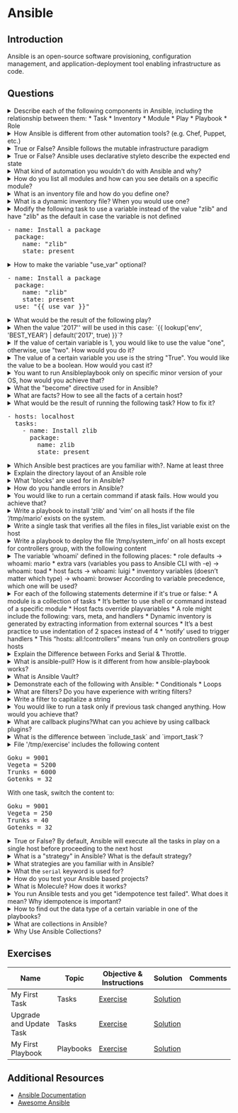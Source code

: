 # Ansible

## Introduction

Ansible is an open-source software provisioning, configuration management, and application-deployment tool enabling infrastructure as code.

## Questions

<details>
<summary>Describe each of the following components in Ansible, including the relationship between them: * Task * Inventory * Module * Play * Playbook * Role </summary>
<br>
<b> Task – a call to a specific Ansible module Module – the actual unit of code executed by Ansible on your own host or a remote host. Modules are indexed by category (database, file, network, …) and also referred to as task plugins. Inventory – An inventory file defines hosts and/or groups of hosts on which Ansible tasks executed upon. The inventory file can be in one of many formats, depending on the inventory plugins you have. The most common formats are INI and YAML. Play – One or more tasks executed on a given host(s) Playbook – One or more plays. Each play can be executed on the same or different hosts Role – Ansible roles allows you to group resources based on certain functionality/service such that they can be easily reused. In a role, you have directories for variables, defaults, files, templates,handlers, tasks, and metadata. You can then use the role by simply specifying it in your playbook. </b>
</details>

<details>
<summary>How Ansible is different from other automation tools? (e.g. Chef, Puppet, etc.)</summary>
<br>
<b> Ansible is: * Agentless * Minimal run requirements (Python & SSH) and simple to use * Default mode is "push" (it supports also pull) * Focus on simpleness and ease-of-use </b>
</details>

<details>
<summary>True or False? Ansible follows the mutable infrastructure paradigm</summary>
<br>
<b> True. In immutable infrastructure approach, you'll replace infrastructure instead of modifying it.<br> Ansible rather follows the mutable infrastructure paradigm where it allows you to change the configuration of different components, but this approach is not perfect and has its own disadvantages like "configuration drift" where different components may reach different state for different reasons. </b>
</details>

<details>
<summary>True or False? Ansible uses declarative styleto describe the expected end state</summary>
<br>
<b> False. It uses a procedural style. </b>
</details>

<details>
<summary>What kind of automation you wouldn't do with Ansible and why?</summary>
<br>
<b> While it's possible to provision resources with Ansible, some prefer to use tools that follow immutable infrastructure paradigm. Ansible doesn't saves state by default. So a task that creates 5 instances for example, when executed again will create additional 5 instances (unless additional check is implemented or explicit names are provided) while other tools might check if 5 instances exist. If only 4 exist (by checking the state file for example), one additional instance will be created to reach the end goal of 5 instances. </b>
</details>

<details>
<summary>How do you list all modules and how can you see details on a specific module?</summary>
<br>
<br>
<b> 1. Ansible online docs 2. `ansible-doc -l` for list of modules and `ansible-doc [module_name]` for detailed information on a specificmodule </b>
</details>

<details>
<summary>What is an inventory file and how do you define one?</summary>
<br>
<b> An inventory file defines hosts and/or groups of hosts on which Ansible tasks executed upon. An example of inventory file:
<pre>
192.168.1.2
192.168.1.3
192.168.1.4

[web_servers]
190.40.2.20
190.40.2.21
190.40.2.22
</pre>
</b>
</details>

<details>
<summary>What is a dynamic inventory file? When you would use one?</summary>
<br>
<br>
<b> A dynamic inventory file tracks hosts from one or more sources like cloud providers and CMDB systems. You should use one when using external sources and especially when the hosts in your environment are being automatically<br> spun up and shut down, without you tracking every change in these sources. </b>
</details>

<details>
<summary>Modify the following task to use a variable instead of the value "zlib" and have "zlib" as the default in case the variable is not defined
<pre>
- name: Install a package
  package:
    name: "zlib"
    state: present
</pre>
</summary>
<br>
<b>
<pre>
- name: Install a package
  package:
    name: "{{ package_name|default('zlib') }}"
    state: present
</pre>
</b>
</details>

<details>
<summary>How to make the variable "use_var" optional?
<pre>
- name: Install a package
  package:
    name: "zlib"
    state: present
  use: "{{ use_var }}"
</pre>
</summary>
<br>
<b> With "default(omit)"
<pre>
- name: Install a package
  package:
    name: "zlib"
    state: present
  use: "{{ use_var|default(omit) }}"
</pre>
</b>
</details>

<details>
<summary>What would be the result of the following play?</summary>
<br>
<b>
<pre>
---
- name: Print information about my host
  hosts: localhost
  gather_facts: 'no'

  tasks:
    - name: Print hostname
      debug:
        msg: "It's me, {{ ansible_hostname }}"
</pre>
When given a written code, always inspect it thoroughly. If your answeris “this will fail” then you are right. We are using a fact (ansible_hostname), which is a gathered piece of information from the host we are running on. But in this case, we disabled facts gathering (gather_facts: no) so the variable would be undefined which will result in failure. </b>
</details>

<details>
<summary>When the value '2017'' will be used in this case: `{{ lookup('env', 'BEST_YEAR') | default('2017', true) }}`?</summary>
<br>
<b> when the environment variable 'BEST_YEAR' is empty or false. </b>
</details>

<details>
<summary>If the value of certain variable is 1, you would like to use the value "one", otherwise, use "two". How would you do it?</summary>
<br>
<b> `{{ (certain_variable == 1) | ternary("one", "two") }}` </b>
</details>

<details>
<summary>The value of a certain variable you use is the string "True". You would like the value to be a boolean. How would you cast it?</summary>
<br>
<b> `{{ some_string_var | bool }}` </b>
</details>

<details>
<summary>You want to run Ansibleplaybook only on specific minor version of your OS, how would you achieve that?</summary>
<br>
<b> </b>
</details>

<details>
<summary>What the "become" directive used for in Ansible?</summary>
<br>
<b> The `become` directive is used to execute tasks with privilege escalation (e.g., as root). It's similar to using `sudo` in a shell. </b>
</details>

<details>
<summary>What are facts? How to see all the facts of a certain host?</summary>
<br>
<b> Facts are variables that are automatically discovered by Ansible from a managed node. They contain information about the system, such as network interfaces, operating system, and memory. To see all the facts of a certain host, you can use the `ansible -m setup` command. </b>
</details>

<details>
<summary>What would be the result of running the following task? How to fix it?
<pre>
- hosts: localhost
  tasks:
    - name: Install zlib
      package:
        name: zlib
        state: present
</pre>
</summary>
<br>
<b> The task will fail because it's trying to install a package on the local machine without the necessary privileges. To fix this, you need to add the `become: yes` directive to the task. </b>
</details>

<details>
<summary>Which Ansible best practices are you familiar with?. Name at least three</summary>
<br>
<b> - Use roles to organize your playbooks. - Use variables to make your playbooks more flexible. - Use version control to track changes to your playbooks. </b>
</details>

<details>
<summary>Explain the directory layout of an Ansible role</summary>
<br>
<b> A role is a set of tasks, handlers, variables, and templates that can be included in a playbook. The directory layout of a role is as follows: `defaults/` `files/` `handlers/` `meta/` `tasks/` `templates/` `vars/` </b>
</details>

<details>
<summary>What 'blocks' are used for in Ansible?</summary>
<br>
<b> Blocks are used to group tasks together. This can be useful for organizing your playbooks and for error handling. </b>
</details>

<details>
<summary>How do you handle errors in Ansible?</summary>
<br>
<b> You can use the `block` and `rescue` keywords to handle errors in Ansible. The `block` keyword is used to group tasks together, and the `rescue` keyword is used to specify a list of tasks to run if any of the tasks in the block fail. </b>
</details>

<details>
<summary>You would like to run a certain command if atask fails. How would you achieve that?</summary>
<br>
<b> You can use the `rescue` keyword to run a command if a task fails. For example:
<pre>
- hosts: all
  tasks:
    - block:
        - name: "Attempt to do something that might fail"
          command: /usr/bin/false
      rescue:
        - name: "Run this command if the task fails"
          command: /bin/echo "The task failed"
</pre>
</b>
</details>

<details>
<summary>Write a playbook to install ‘zlib’ and ‘vim’ on all hosts if the file ‘/tmp/mario’ exists on the system.</summary>
<br>
<b>
<pre>
---
- hosts: all
  vars:
    mario_file: /tmp/mario
    package_list:
      - 'zlib'
      - 'vim'

  tasks:
    - name: Check for mario file
      stat:
        path: "{{ mario_file }}"
      register: mario_f

    - name: Install zlib and vim if mario file exists
      become: "yes"
      package:
        name: "{{ item }}"
        state: present
      with_items: "{{ package_list }}"
      when: mario_f.stat.exists
</pre>
</b>
</details>

<details>
<summary>Write a single task that verifies all the files in files_list variable exist on the host</summary>
<br>
<b>
<pre>
- name: Ensure all files exist
  assert:
    that:
      - item.stat.exists
  loop: "{{ files_list }}"
</pre>
</b>
</details>

<details>
<summary>Write a playbook to deploy the file ‘/tmp/system_info’ on all hosts except for controllers group, with the following content</summary>
<br>
<b>
<pre>
I'm <HOSTNAME> and my operatingsystem is <OS>
</pre>
Replace <HOSTNAME> and <OS> with the actual data for the specific host you are running on

The playbook to deploy the system_info file
<pre>
---
- name: Deploy /tmp/system_info file
  hosts: all:!controllers

  tasks:
    - name: Deploy /tmp/system_info
      template:
        src: system_info.j2
        dest: /tmp/system_info
</pre>
The content of the system_info.j2 template
<pre>
I'm {{ ansible_hostname }} and my operating system is {{ ansible_distribution }
</pre>
</b>
</details>

<details>
<summary>The variable 'whoami' defined in the following places: * role defaults -> whoami: mario * extra vars (variables you pass to Ansible CLI with -e) -> whoami: toad * host facts -> whoami: luigi * inventory variables (doesn’t matter which type) -> whoami: browser According to variable precedence, which one will be used?</summary>
<br>
<b> The right answer is ‘toad’. Variable precedence is about how variables override each other when they set in different locations. If you didn’t experience it so far I’m sure at some point you will, which makes it a useful topic to be aware of. In the context of our question, the order will be extra vars (always override any other variable) -> host facts -> inventory variables -> role defaults (the weakest). Here is the order of precedence from least to greatest (the last listed variables winning prioritization): 1. command line values (eg “-uuser”) 2. role defaults [[1\]](https://docs.ansible.com/ansible/latest/user_guide/playbooks_variables.html#id15) 3. inventory file or script group vars [[2\]](https://docs.ansible.com/ansible/latest/user_guide/playbooks_variables.html#id16) 4. inventory group_vars/all [[3\]](https://docs.ansible.com/ansible/latest/user_guide/playbooks_variables.html#id17) 5. playbook group_vars/all [[3\]](https://docs.ansible.com/ansible/latest/user_guide/playbooks_variables.html#id17) 6. inventory group_vars/* [[3\]](https://docs.ansible.com/ansible/latest/user_guide/playbooks_variables.html#id17) 7. playbook group_vars/* [[3\]](https://docs.ansible.com/ansible/latest/user_guide/playbooks_variables.html#id17) 8. inventory file or script host vars [[2\]](https://docs.ansible.com/ansible/latest/user_guide/playbooks_variables.html#id16) 9. inventory host_vars/* [[3\]](https://docs.ansible.com/ansible/latest/user_guide/playbooks_variables.html#id17) 10. playbook host_vars/*[[3\]](https://docs.ansible.com/ansible/latest/user_guide/playbooks_variables.html#id17) 11. host facts / cached set_facts [[4\]](https://docs.ansible.com/ansible/latest/user_guide/playbooks_variables.html#id18) 12. play vars 13. play vars_prompt 14. play vars_files 15. role vars (defined in role/vars/main.yml) 16. block vars (only for tasks in block) 17. task vars (only for the task) 18. include_vars 19. set_facts / registered vars 20. role (and include_role) params 21. include params 22. extra vars (always win precedence) A full list can be found at [PlayBook Variables](https://docs.ansible.com/ansible/latest/user_guide/playbooks_variables.html#ansible-variable-precedence) . Also, note there is a significant difference between Ansible 1.x and 2.x. </b>
</details>

<details>
<summary>For each of the following statements determine if it's true or false: * A module is a collection of tasks * It’s better to use shell or command instead of a specific module * Host facts override playvariables * A role might include the following: vars, meta, and handlers * Dynamic inventory is generated by extracting information from external sources * It’s a best practice to use indentation of 2 spaces instead of 4 * ‘notify’ used to trigger handlers * This “hosts: all:!controllers” means ‘run only on controllers group hosts</summary>
<br>
<b> </b>
</details>

<details>
<summary>Explain the Difference between Forks and Serial & Throttle.</summary>
<br>
<b> `Serial` is like running the playbook for each host in turn, waiting for completion of the complete playbook before moving on to the next host. `forks`=1 means run the first task in a play on one host before running the same task on the next host, so the first task will be run for each host before the next task is touched. Default fork is 5 in ansible.
<pre>
[defaults]
forks = 30
</pre>
<pre>
- hosts: webservers
  serial: 1
  tasks:
    - name: ...
</pre>
Ansible also supports `throttle` This keyword limits the number of workers up to the maximum setvia the forks setting or serial. This can be useful in restricting tasks that may be CPU-intensive or interact with a rate-limiting API
<pre>
tasks:
  - command: /path/to/cpu_intensive_command
    throttle: 1
</pre>
</b>
</details>

<details>
<summary>What is ansible-pull? How is it different from how ansible-playbook works?</summary>
<br>
<b> `ansible-pull` is a small script that pulls a playbook from a Git repository and then runs it. It's useful for a decentralized architecture where you don't have a central server to run `ansible-playbook`. </b>
</details>

<details>
<summary>What is Ansible Vault?</summary>
<br>
<b> Ansible Vault is a feature of Ansible that allows you to encrypt sensitive data, such as passwords and API keys, and store them in your playbook. </b>
</details>

<details>
<summary>Demonstrate each of the following with Ansible: * Conditionals * Loops </summary>
<br>
<b> **Conditionals**
<pre>
- hosts: all
  tasks:
    - name: "Install a package if it's a Debian-based system"
      package:
        name: "{{ item }}"
        state: present
      with_items:
        - vim
        - git
      when: ansible_os_family == "Debian"
</pre>
**Loops**
<pre>
- hosts: all
  tasks:
    - name: "Create a list of users"
      user:
        name: "{{ item }}"
        state: present
      with_items:
        - user1
        - user2
        - user3
</pre>
</b>
</details>

<details>
<summary>What are filters? Do you have experience with writing filters?</summary>
<br>
<b> Filters are a way of transforming data in Ansible. They are used in templates and playbooks to manipulate variables. I have experience with writing custom filters in Python. </b>
</details>

<details>
<summary>Write a filter to capitalize a string</summary>
<br>
<b>
<pre>
def cap(self, string):
    return string.capitalize()
</pre>
</b>
</details>

<details>
<summary>You would like to run a task only if previous task changed anything. How would you achieve that?</summary>
<br>
<b> You can use the `when` conditional with the `changed` variable. For example:
<pre>
- hosts: all
  tasks:
    - name: "Run a command"
      command: /usr/bin/something
      register: result
    - name: "Run this task only if the previous task changed something"
      command: /usr/bin/something_else
      when: result.changed
</pre>
</b>
</details>

<details>
<summary>What are callback plugins?What can you achieve by using callback plugins?</summary>
<br>
<b> Callback plugins are a way to extend Ansible's functionality. They are executed at certain points during a playbook run, such as when a task starts or finishes. You can use callback plugins to do things like send notifications, log data to a file, or integrate with other tools. </b>
</details>

<details>
<summary>What is the difference between `include_task` and `import_task`?</summary>
<br>
<b> `import_task` is static and is processed at playbook parsing time. `include_task` is dynamic and is processed during the execution of the playbook. </b>
</details>

<details>
<summary>File '/tmp/exercise' includes the following content
<pre>
Goku = 9001
Vegeta = 5200
Trunks = 6000
Gotenks = 32
</pre>
With one task, switch the content to:
<pre>
Goku = 9001
Vegeta = 250
Trunks = 40
Gotenks = 32
</pre>
</summary>
<br>
<b>
<pre>
- name: Change saiyans levels
  lineinfile:
    dest: /tmp/exercise
    regexp: "{{ item.regexp }}"
    line: "{{ item.line }}"
  with_items:
    - { regexp: '^Vegeta', line: 'Vegeta = 250' }
    - { regexp: '^Trunks', line: 'Trunks = 40' }
    ...
</pre>
</b>
</details>

<details>
<summary>True or False? By default, Ansible will execute all the tasks in play on a single host before proceeding to the next host</summary>
<br>
<b> False. Ansible will execute a single task on all hosts before moving to the next task in a play. As for today, it uses 5 forks by default.<br> This behavior is described as "strategy" in Ansible and it's configurable. </b>
</details>

<details>
<summary>What is a "strategy" in Ansible? What is the default strategy?</summary>
<br>
<b> A strategy in Ansible describes how Ansible will execute the different tasks on the hosts. By default Ansible is using the "Linear strategy" which defines that each task will run on all hosts before proceeding to the next task. </b>
</details>

<details>
<summary>What strategies are you familiar with in Ansible?</summary>
<br>
<b> - Linear: the default strategy in Ansible. Run each task on all hosts before proceeding. - Free: For each host, run all the tasks until the end of the play as soon as possible -Debug: Run tasks in an interactive way </b>
</details>

<details>
<summary>What the <code>serial</code> keyword is used for?</summary>
<br>
<b> It's used to specify the number (or percentage) of hosts to run the full play on, before moving to next number of hosts in the group. For example:
<pre>
- name: Some play
  hosts: databases
  serial: 4
</pre>
If your group has 8 hosts. It will run the whole play on 4 hosts and then the same play on another 4 hosts. </b>
</details>

<details>
<summary>How do you test your Ansible based projects?</summary>
<br>
<b> </b>
</details>

<details>
<summary>What is Molecule? How does it works?</summary>
<br>
<b> It's used to rapidy develop and test Ansbile roles. Molecule can be used to test Ansible roles against a varaitey of Linux Distros at the same time. This testing ability helps instill confidence of the automation today and as time go on while a role is maintined. </b>
</details>

<details>
<summary>You run Ansible tests and you get "idempotence test failed". What does it mean? Why idempotence is important?</summary>
<br>
<b> </b>
</details>

<details>
<summary>How to find out the data type of a certain variable in one of the playbooks?</summary>
<br>
<b> "{{ some_var | type_debug }}" </b>
</details>

<details>
<summary>What are collections in Ansible?</summary>
<br>
<b> Ansible Collections are a way to package and distribute modules, roles, plugins, and documentation in a structured format. They help organize and distribute automation code efficiently, especially for complex environments. </b>
</details>

<details>
<summary>Why Use Ansible Collections?</summary>
<br>
<b> - Modular and reusable components - Simplifies management of custom and third-party modules - Provides a standardized way to distribute automation content - Helps in version control and dependency management </b>
</details>

## Exercises

|Name|Topic|Objective & Instructions|Solution|Comments|
|--------|--------|------|----|----|
| My First Task | Tasks | [Exercise](my_first_task.md) | [Solution](solutions/my_first_task.md) |
| Upgrade and Update Task | Tasks | [Exercise](update_upgrade_task.md) | [Solution](solutions/update_upgrade_task.md) |
| My First Playbook | Playbooks | [Exercise](my_first_playbook.md) | [Solution](solutions/my_first_playbook.md) |

## Additional Resources

- [Ansible Documentation](https://docs.ansible.com/)
- [Awesome Ansible](https://github.com/ansible-community/awesome-ansible)
